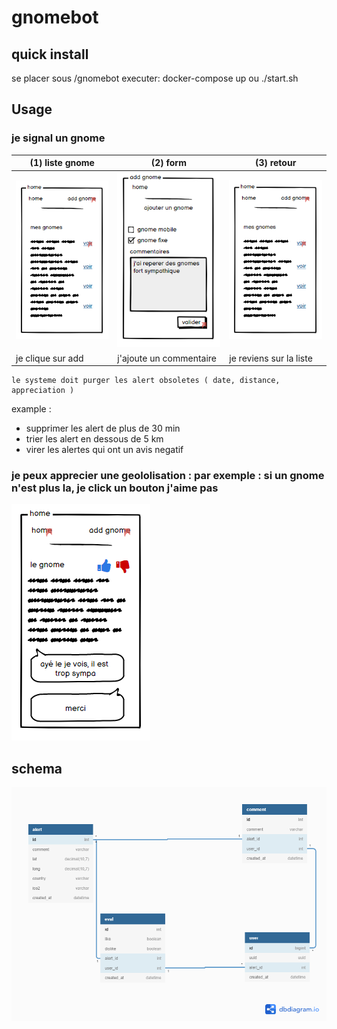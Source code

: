 # gnomebot

## quick install

se placer sous /gnomebot
executer: 
    docker-compose up
    ou
    ./start.sh

## Usage

###  je signal un gnome

(1) liste gnome | (2) form | (3) retour 
--| -- | --
![](./docs/100.PNG) | ![](./docs/110.PNG) | ![](./docs/100.PNG)
je clique sur add | j'ajoute un commentaire | je reviens sur la liste

```
le systeme doit purger les alert obsoletes ( date, distance, appreciation )
```

example : 

- supprimer les alert de plus de 30 min
- trier les alert en dessous de 5 km
- virer les alertes qui ont un avis negatif 

###  je peux apprecier une geololisation : par exemple : si un gnome n'est plus la, je click un bouton j'aime pas

![](./docs/120.PNG)

## schema

![sql](./docs/gnomebot.png)